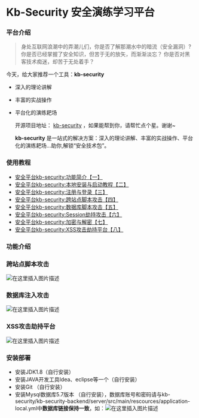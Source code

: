 # Kb-Security 安全演练学习平台

### 平台介绍
>身处互联网浪潮中的弄潮儿们，你是否了解那潮水中的暗流（安全漏洞）?
>你是否已经掌握了安全知识，但苦于无的放矢，而渐渐淡忘？
>你是否对黑客技术痴迷，却苦于无处着手？
	
今天，给大家推荐一个工具：**kb-security**
- 深入的理论讲解
- 丰富的实战操作
- 平台化的演练耙场 

   开源项目地址： [kb-security](https://github.com/qabin/kb-security)  ，如果能帮到你，请帮忙点个星。谢谢~
   
   **kb-security** 是一站式的解决方案：深入的理论讲解、丰富的实战操作、平台化的演练耙场...助你,解锁“安全技术包”。
   
### 使用教程
 - [ 安全平台kb-security:功能简介【一】](https://blog.csdn.net/a787373009/article/details/98114188)
 - [安全平台kb-security:本地安装与启动教程【二】](https://blog.csdn.net/a787373009/article/details/98192327)
 - [安全平台kb-security:注册与登录【三】](https://blog.csdn.net/a787373009/article/details/98194407)
 - [安全平台kb-security:跨站点脚本攻击【四】](https://blog.csdn.net/a787373009/article/details/98196222)
 - [安全平台kb-security:数据库脚本攻击【五】](https://blog.csdn.net/a787373009/article/details/98210917)
 - [安全平台kb-security:Session劫持攻击【六】](https://blog.csdn.net/a787373009/article/details/98215157)
 - [安全平台kb-security:加密与解密【七】](https://blog.csdn.net/a787373009/article/details/98223698)
 - [安全平台kb-security:XSS攻击劫持平台【八】](https://blog.csdn.net/a787373009/article/details/98225050)

### 功能介绍

### 跨站点脚本攻击
![在这里插入图片描述](https://img-blog.csdnimg.cn/20190801224010337.gif)
### 数据库注入攻击
![在这里插入图片描述](https://img-blog.csdnimg.cn/20190801224458354.gif)
### XSS攻击劫持平台
![在这里插入图片描述](https://img-blog.csdnimg.cn/20190801225148385.gif)

### 安装部署

- 安装JDK1.8（自行安装）
- 安装JAVA开发工具Idea、eclipse等一个（自行安装）
- 安装Git （自行安装）
- 安装Mysql数据库5.7版本 （自行安装），数据库账号和密码请与kb-security/kb-security-backend/server/src/main/rescources/application-local.yml中**数据库链接保持一致**，如：![在这里插入图片描述](https://img-blog.csdnimg.cn/2019080213013115.png)

